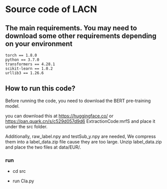 # Source code of LACN
## The main requirements. You may need to download some other requirements depending on your environment
```
torch == 1.8.0
python == 3.7.0
transformers == 4.28.1
scikit-learn == 1.0.2
urllib3 == 1.26.6
```

## How to run this code?
Before running the code, you need to download the BERT pre-training model.

you can download this at https://huggingface.co/ or https://pan.quark.cn/s/c529d057d9d6  ExtractionCode:mrfS and place it under the src folder.

Additionally, raw_label.npy and testSub_y.npy are needed, We compress them into a label_data.zip file cause they are too large. Unzip label_data.zip and place the two files at data/EUR/.
### run
* cd src

* run Cla.py
